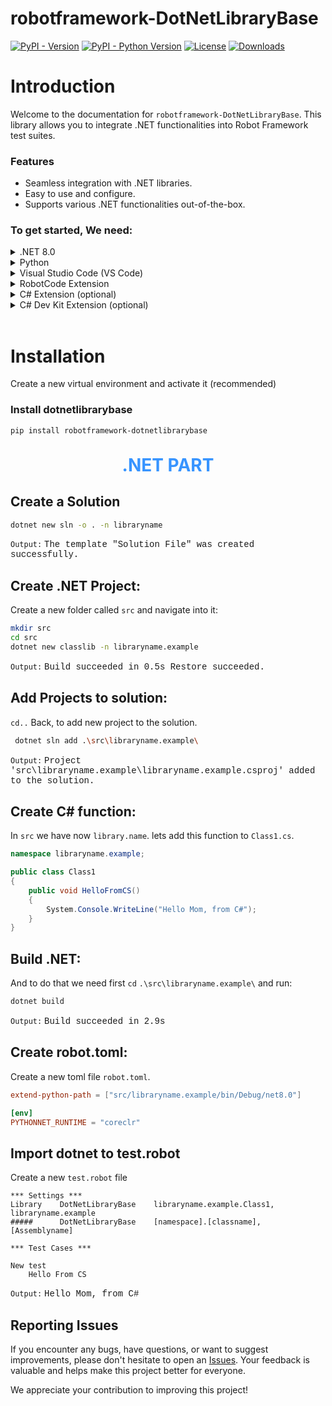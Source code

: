 # robotframework-DotNetLibraryBase

[![PyPI - Version](https://img.shields.io/pypi/v/robotframework-dotnetlibrarybase.svg)](https://pypi.org/project/robotframework-dotnetlibrarybase)
[![PyPI - Python Version](https://img.shields.io/pypi/pyversions/robotframework-dotnetlibrarybase.svg)](https://pypi.org/project/robotframework-dotnetlibrarybase)
[![License](https://img.shields.io/github/license/imbus/robotframework-dotnetlibrarybase.svg)](https://github.com/imbus/robotframework-dotnetlibrarybase/blob/main/LICENSE)
[![Downloads](https://img.shields.io/pypi/dm/robotframework-dotnetlibrarybase.svg)](https://pypi.org/project/robotframework-dotnetlibrarybase)


# Introduction
Welcome to the documentation for `robotframework-DotNetLibraryBase`. This library allows you to integrate .NET functionalities into Robot Framework test suites.

### Features

- Seamless integration with .NET libraries.
- Easy to use and configure.
- Supports various .NET functionalities out-of-the-box.

### To get started, We need:

<details>
  <summary> .NET 8.0</summary>

  1. Go to [official .NET download page](https://dotnet.microsoft.com/download).
  2. Download the installer for your operating system.
  3. Run the installer and follow the instructions.
  4. Run `dotnet --version`
</details>

<details>
  <summary> Python</summary>

  1. Go to [official Python page](https://www.python.org/).
  2. Download the installer for your operating system.
  3. Run the installer and follow the instructions.
  4. Run `python --version`

</details>

<details>
  <summary> Visual Studio Code (VS Code)</summary>

  1. Go to [official Visual Studio Code](https://code.visualstudio.com/download).
</details>

<details>
  <summary> RobotCode Extension</summary>

  1. Go to [official RobotCode](https://marketplace.visualstudio.com/items?itemName=d-biehl.robotcode).
</details>

<details>
  <summary> C# Extension (optional)</summary>

  1. Go to [official Marketplace](https://marketplace.visualstudio.com/items?itemName=ms-dotnettools.csharp).
</details>

<details>
  <summary> C# Dev Kit Extension (optional)</summary>

  1. Go to [official Marketplace](https://marketplace.visualstudio.com/items?itemName=ms-dotnettools.csdevkit).
</details>
<br>

# Installation

Create a new virtual environment and activate it (recommended)

### Install dotnetlibrarybase

```console
pip install robotframework-dotnetlibrarybase
```


<br>
<span style="color: #3794FF; font-weight: bold; display: block; text-align: center; font-size: 2em;">.NET PART</span>



## Create a Solution

```sh
dotnet new sln -o . -n libraryname
```
`Output:`
<span style="font-family: 'Courier New', monospace;">The template "Solution File" was created successfully.</span>


## Create .NET Project:
Create a new folder called `src` and navigate into it:

```sh
mkdir src
cd src
dotnet new classlib -n libraryname.example
```
`Output:`
<span style="font-family: 'Courier New', monospace;">Build succeeded in 0.5s
Restore succeeded.</span>


## Add Projects to solution:
`cd..` Back, to add new project to the solution.

```sh
 dotnet sln add .\src\libraryname.example\
```
`Output:`
<span style="font-family: 'Courier New', monospace;">Project 'src\libraryname.example\libraryname.example.csproj' added to the solution.</span>


## Create C# function:
In `src` we have now `library.name`. lets add this function to `Class1.cs`.

```c#
namespace libraryname.example;

public class Class1
{
    public void HelloFromCS()
    {
        System.Console.WriteLine("Hello Mom, from C#");
    }
}
```

## Build .NET:
And to do that we need first `cd` `.\src\libraryname.example\` and run:

```sh
dotnet build
```

`Output:`
<span style="font-family: 'Courier New', monospace;">Build succeeded in 2.9s</span>


## Create robot.toml:
Create a new toml file `robot.toml`.
```toml
extend-python-path = ["src/libraryname.example/bin/Debug/net8.0"]

[env]
PYTHONNET_RUNTIME = "coreclr"
```

## Import dotnet to test.robot
Create a new `test.robot` file

```Robotframework
*** Settings ***
Library    DotNetLibraryBase    libraryname.example.Class1, libraryname.example
#####      DotNetLibraryBase    [namespace].[classname], [Assemblyname]

*** Test Cases ***

New test
    Hello From CS
```

`Output:`
<span style="font-family: 'Courier New', monospace;">Hello Mom, from C#</span>

## Reporting Issues

If you encounter any bugs, have questions, or want to suggest improvements, please don't hesitate to open an [Issues](https://github.com/imbus/robotframework-dotnetlibrarybase/issues). Your feedback is valuable and helps make this project better for everyone.

We appreciate your contribution to improving this project!
